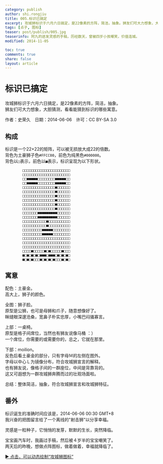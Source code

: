 ```yaml
---
category: publish
author: shi.rongjiu
title: 005.标识已搞定
excerpt: 攻城狮标识于六月六日搞定，是22像素的方阵，简洁，抽象。狮友们可大力想象，大胆猜测，看看能猜到标识的哪些寓意。
tags: [点子, 图标]
teaser: post/publish/005.jpg
teaserinfo: 阿九的迸发灵感的手稿，历经数天，曾被四岁小孩嘲笑，价值连城。
modified: 2014-11-05

toc: true
comments: true
share: false
layout: article
---
```


# 标识已搞定

攻城狮标识于六月六日搞定，是22像素的方阵，简洁，抽象。  
狮友们可大力想象，大胆猜测，看看能猜到标识的哪些寓意。

作者：史荣久　日期：2014-06-06　许可：CC BY-SA 3.0

## 构成

标识是一个22×22的矩阵，可以被无损放大成22的倍数。  
背色为土豪狮子色`#FFCC00`，前色为纯黑色`#000000`。  
背色以`□`表示，前色以`■`表示，标识呈现为以下形状。  


            □□□□□□□□□□□□□□□□□□□□□□  
            □□□□□□□□□□□□□□□□□□□□□□  
            □□■■■■■□□□□□□□□■■■■■□□  
            □□■■■■■□□□□□□□□■■■■■□□  
            □□□□□□□□□□□□□□□■□□□□□□  
            □□□□□□□□□□□□□□□■□□□□□□  
            □□□□□□□□□□□□□□□■□□□□□□  
            □□□□□□□□□□□□□□□■□□□□□□  
            □□□□□□□□□□□□□□□■□□□□□□  
            □□□□□□□□□□□□□□□■□□□□□□  
            □□□□□□□■■■■■■■■■□□□□□□  
            □□□□□□□■■■■■■■■■□□□□□□  
            □□□□□□□□□□□■□□□□□□□□□□  
            □□□□□□□□□□□■□□□□□□□□□□  
            □□□□□□□□□■■■■■□□□□□□□□  
            □□□□□□□□□■■■■■□□□□□□□□  
            □□□□□□□□□□□□□□□□□□□□□□  
            □□□□□□□□□□□□□□□□□□□□□□  
            □□□□□□□□□□□□□□□□□□□□□□  
            □□□□■□□□□□■□■□□□□□■□□□  
            ■□■□■□■□■■■□■■■□■□■□■□  
            ■□■□■□□□■□■□■□■□□□■□■□  


## 寓意

配色：土豪金。  
高大上，狮子的颜色。

全图：狮子脸。  
原型是公狮，也可是母狮和爪子，随意想像好了。  
眯缝眼深邃沧桑，宽鼻子朴实忠厚，小嘴巴闷骚寡言。

上部：一桌椅。  
原型是格子间席位，当然也有狮友说像马桶 ：）  
一个席位，你需要的或需要你的，总之，它就在那里。

下部：moilion。  
反色后看土豪金的部分，只有字母Ｍ的左侧在图外。  
字母以中心Ｌ为镜像分布，符合攻城狮宣言的解释。  
也有狮友说，像格子间的一群座位，中间是背靠背的。  
这又可遐想为一群攻城狮奔腾而过的壮观场面啦。

总结：整体简洁，抽象，符合攻城狮宣言和攻城狮特征。

## 番外

标识诞生的准确时间应该是，2014-06-06 00:30 GMT+8  
我兴奋的把图留言给了一个离线的"射击狮"以分享幸福。  

灵感是一粒种子，它悄悄的发芽，默默的生长，突然降临。

宝宝画汽车时，我画过手稿，然后被４岁半的宝宝嘲笑了。  
两天后的昨晚，想做点阵图标，做着做着，幸福就降临了。

[► 点击，可以动态绘制“攻城狮图标”](/rawpage/htm/001.moilion-logo-maker.htm)

